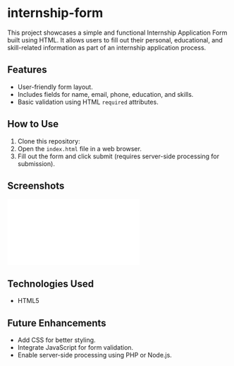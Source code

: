 # internship-form
This project showcases a simple and functional Internship Application Form built using HTML. It allows users to fill out their personal, educational, and skill-related information as part of an internship application process.
## Features
- User-friendly form layout.
- Includes fields for name, email, phone, education, and skills.
- Basic validation using HTML `required` attributes.
## How to Use
1. Clone this repository:
2. Open the `index.html` file in a web browser.
3. Fill out the form and click submit (requires server-side processing for submission).
## Screenshots
![Form Preview](file:///C:/Users/LENOVO/Desktop/project-1/form.html)
## Technologies Used
- HTML5
## Future Enhancements
- Add CSS for better styling.
- Integrate JavaScript for form validation.
- Enable server-side processing using PHP or Node.js.

